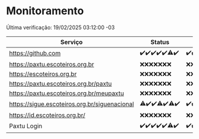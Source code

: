 # Monitoramento

Última verificação: 19/02/2025 03:12:00 -03

|Serviço|Status|Últimas 24h|
|---|---|---|
|https://github.com|<span title="2025-02-12: OK=23">✔️</span><span title="2025-02-13: OK=23">✔️</span><span title="2025-02-14: OK=23">✔️</span><span title="2025-02-15: OK=23">✔️</span><span title="2025-02-16: OK=23">✔️</span><span title="2025-02-17: OK=22, Falhas=1">⚠️</span><span title="2025-02-18: OK=5">✔️</span>|<span title="18/02/2025 03:12:00 -03 : 200">✔️</span><span title="18/02/2025 04:08:00 -03 : 200">✔️</span><span title="18/02/2025 05:11:00 -03 : 200">✔️</span><span title="18/02/2025 06:09:00 -03 : 200">✔️</span><span title="18/02/2025 07:09:00 -03 : 200">✔️</span><span title="18/02/2025 08:07:00 -03 : 200">✔️</span><span title="18/02/2025 09:16:00 -03 : 200">✔️</span><span title="18/02/2025 10:15:00 -03 : 200">✔️</span><span title="18/02/2025 11:08:00 -03 : 200">✔️</span><span title="18/02/2025 12:09:00 -03 : 200">✔️</span><span title="18/02/2025 13:10:00 -03 : 200">✔️</span><span title="18/02/2025 14:07:00 -03 : 200">✔️</span><span title="18/02/2025 15:11:00 -03 : 200">✔️</span><span title="18/02/2025 16:07:00 -03 : 200">✔️</span><span title="18/02/2025 17:09:00 -03 : 200">✔️</span><span title="18/02/2025 18:07:00 -03 : 200">✔️</span><span title="18/02/2025 19:07:00 -03 : 200">✔️</span><span title="18/02/2025 20:07:00 -03 : 200">✔️</span><span title="18/02/2025 21:40:00 -03 : 200">✔️</span><span title="18/02/2025 23:10:00 -03 : 200">✔️</span><span title="19/02/2025 00:13:00 -03 : 200">✔️</span><span title="19/02/2025 01:10:00 -03 : 200">✔️</span><span title="19/02/2025 02:08:00 -03 : 200">✔️</span><span title="19/02/2025 03:12:00 -03 : 200">✔️</span>|
|https://paxtu.escoteiros.org.br|<span title="2025-02-12: Falhas=23">❌</span><span title="2025-02-13: Falhas=23">❌</span><span title="2025-02-14: Falhas=23">❌</span><span title="2025-02-15: Falhas=23">❌</span><span title="2025-02-16: Falhas=23">❌</span><span title="2025-02-17: Falhas=23">❌</span><span title="2025-02-18: Falhas=5">❌</span>|<span title="18/02/2025 03:12:00 -03 : 403">❌</span><span title="18/02/2025 04:08:00 -03 : 403">❌</span><span title="18/02/2025 05:11:00 -03 : 403">❌</span><span title="18/02/2025 06:09:00 -03 : 403">❌</span><span title="18/02/2025 07:09:00 -03 : 403">❌</span><span title="18/02/2025 08:07:00 -03 : 403">❌</span><span title="18/02/2025 09:16:00 -03 : 403">❌</span><span title="18/02/2025 10:15:00 -03 : 403">❌</span><span title="18/02/2025 11:08:00 -03 : 403">❌</span><span title="18/02/2025 12:09:00 -03 : 403">❌</span><span title="18/02/2025 13:10:00 -03 : 403">❌</span><span title="18/02/2025 14:07:00 -03 : 403">❌</span><span title="18/02/2025 15:11:00 -03 : 403">❌</span><span title="18/02/2025 16:07:00 -03 : 403">❌</span><span title="18/02/2025 17:09:00 -03 : 403">❌</span><span title="18/02/2025 18:07:00 -03 : 403">❌</span><span title="18/02/2025 19:07:00 -03 : 403">❌</span><span title="18/02/2025 20:07:00 -03 : 403">❌</span><span title="18/02/2025 21:40:00 -03 : 403">❌</span><span title="18/02/2025 23:10:00 -03 : 403">❌</span><span title="19/02/2025 00:13:00 -03 : 403">❌</span><span title="19/02/2025 01:10:00 -03 : 403">❌</span><span title="19/02/2025 02:08:00 -03 : 403">❌</span><span title="19/02/2025 03:12:00 -03 : 403">❌</span>|
|https://escoteiros.org.br|<span title="2025-02-12: Falhas=23">❌</span><span title="2025-02-13: Falhas=23">❌</span><span title="2025-02-14: Falhas=23">❌</span><span title="2025-02-15: Falhas=23">❌</span><span title="2025-02-16: Falhas=23">❌</span><span title="2025-02-17: Falhas=23">❌</span><span title="2025-02-18: Falhas=5">❌</span>|<span title="18/02/2025 03:12:00 -03 : 403">❌</span><span title="18/02/2025 04:08:00 -03 : 403">❌</span><span title="18/02/2025 05:11:00 -03 : 403">❌</span><span title="18/02/2025 06:09:00 -03 : 403">❌</span><span title="18/02/2025 07:09:00 -03 : 403">❌</span><span title="18/02/2025 08:07:00 -03 : 403">❌</span><span title="18/02/2025 09:16:00 -03 : 403">❌</span><span title="18/02/2025 10:15:00 -03 : 403">❌</span><span title="18/02/2025 11:08:00 -03 : 403">❌</span><span title="18/02/2025 12:09:00 -03 : 403">❌</span><span title="18/02/2025 13:10:00 -03 : 403">❌</span><span title="18/02/2025 14:07:00 -03 : 403">❌</span><span title="18/02/2025 15:12:00 -03 : 403">❌</span><span title="18/02/2025 16:07:00 -03 : 403">❌</span><span title="18/02/2025 17:09:00 -03 : 403">❌</span><span title="18/02/2025 18:07:00 -03 : 403">❌</span><span title="18/02/2025 19:07:00 -03 : 403">❌</span><span title="18/02/2025 20:07:00 -03 : 403">❌</span><span title="18/02/2025 21:40:00 -03 : 403">❌</span><span title="18/02/2025 23:10:00 -03 : 403">❌</span><span title="19/02/2025 00:13:00 -03 : 403">❌</span><span title="19/02/2025 01:10:00 -03 : 403">❌</span><span title="19/02/2025 02:08:00 -03 : 403">❌</span><span title="19/02/2025 03:12:00 -03 : 403">❌</span>|
|https://paxtu.escoteiros.org.br/paxtu|<span title="2025-02-12: Falhas=23">❌</span><span title="2025-02-13: Falhas=23">❌</span><span title="2025-02-14: Falhas=23">❌</span><span title="2025-02-15: Falhas=23">❌</span><span title="2025-02-16: Falhas=23">❌</span><span title="2025-02-17: Falhas=23">❌</span><span title="2025-02-18: Falhas=5">❌</span>|<span title="18/02/2025 03:12:00 -03 : 403">❌</span><span title="18/02/2025 04:08:00 -03 : 403">❌</span><span title="18/02/2025 05:11:00 -03 : 403">❌</span><span title="18/02/2025 06:09:00 -03 : 403">❌</span><span title="18/02/2025 07:09:00 -03 : 403">❌</span><span title="18/02/2025 08:07:00 -03 : 403">❌</span><span title="18/02/2025 09:16:00 -03 : 403">❌</span><span title="18/02/2025 10:15:00 -03 : 403">❌</span><span title="18/02/2025 11:08:00 -03 : 403">❌</span><span title="18/02/2025 12:09:00 -03 : 403">❌</span><span title="18/02/2025 13:10:00 -03 : 403">❌</span><span title="18/02/2025 14:07:00 -03 : 403">❌</span><span title="18/02/2025 15:12:00 -03 : 403">❌</span><span title="18/02/2025 16:07:00 -03 : 403">❌</span><span title="18/02/2025 17:09:00 -03 : 403">❌</span><span title="18/02/2025 18:07:00 -03 : 403">❌</span><span title="18/02/2025 19:07:00 -03 : 403">❌</span><span title="18/02/2025 20:07:00 -03 : 403">❌</span><span title="18/02/2025 21:40:00 -03 : 403">❌</span><span title="18/02/2025 23:10:00 -03 : 403">❌</span><span title="19/02/2025 00:13:00 -03 : 403">❌</span><span title="19/02/2025 01:10:00 -03 : 403">❌</span><span title="19/02/2025 02:08:00 -03 : 403">❌</span><span title="19/02/2025 03:12:00 -03 : 403">❌</span>|
|https://paxtu.escoteiros.org.br/meupaxtu|<span title="2025-02-12: Falhas=23">❌</span><span title="2025-02-13: Falhas=23">❌</span><span title="2025-02-14: Falhas=23">❌</span><span title="2025-02-15: Falhas=23">❌</span><span title="2025-02-16: Falhas=23">❌</span><span title="2025-02-17: Falhas=23">❌</span><span title="2025-02-18: Falhas=5">❌</span>|<span title="18/02/2025 03:12:00 -03 : 403">❌</span><span title="18/02/2025 04:08:00 -03 : 403">❌</span><span title="18/02/2025 05:11:00 -03 : 403">❌</span><span title="18/02/2025 06:09:00 -03 : 403">❌</span><span title="18/02/2025 07:09:00 -03 : 403">❌</span><span title="18/02/2025 08:07:00 -03 : 403">❌</span><span title="18/02/2025 09:16:00 -03 : 403">❌</span><span title="18/02/2025 10:15:00 -03 : 403">❌</span><span title="18/02/2025 11:08:00 -03 : 403">❌</span><span title="18/02/2025 12:09:00 -03 : 403">❌</span><span title="18/02/2025 13:10:00 -03 : 403">❌</span><span title="18/02/2025 14:07:00 -03 : 403">❌</span><span title="18/02/2025 15:12:00 -03 : 403">❌</span><span title="18/02/2025 16:07:00 -03 : 403">❌</span><span title="18/02/2025 17:09:00 -03 : 403">❌</span><span title="18/02/2025 18:07:00 -03 : 403">❌</span><span title="18/02/2025 19:07:00 -03 : 403">❌</span><span title="18/02/2025 20:07:00 -03 : 403">❌</span><span title="18/02/2025 21:40:00 -03 : 403">❌</span><span title="18/02/2025 23:10:00 -03 : 403">❌</span><span title="19/02/2025 00:13:00 -03 : 403">❌</span><span title="19/02/2025 01:10:00 -03 : 403">❌</span><span title="19/02/2025 02:08:00 -03 : 403">❌</span><span title="19/02/2025 03:12:00 -03 : 403">❌</span>|
|https://sigue.escoteiros.org.br/siguenacional|<span title="2025-02-12: OK=22, Falhas=1">⚠️</span><span title="2025-02-13: OK=23">✔️</span><span title="2025-02-14: OK=23">✔️</span><span title="2025-02-15: OK=22, Falhas=1">⚠️</span><span title="2025-02-16: OK=23">✔️</span><span title="2025-02-17: OK=22, Falhas=1">⚠️</span><span title="2025-02-18: OK=5">✔️</span>|<span title="18/02/2025 03:12:00 -03 : 200">✔️</span><span title="18/02/2025 04:08:00 -03 : 200">✔️</span><span title="18/02/2025 05:11:00 -03 : 200">✔️</span><span title="18/02/2025 06:09:00 -03 : 200">✔️</span><span title="18/02/2025 07:09:00 -03 : 200">✔️</span><span title="18/02/2025 08:07:00 -03 : 200">✔️</span><span title="18/02/2025 09:16:00 -03 : 200">✔️</span><span title="18/02/2025 10:15:00 -03 : 200">✔️</span><span title="18/02/2025 11:08:00 -03 : 200">✔️</span><span title="18/02/2025 12:09:00 -03 : 200">✔️</span><span title="18/02/2025 13:10:00 -03 : 200">✔️</span><span title="18/02/2025 14:07:00 -03 : 200">✔️</span><span title="18/02/2025 15:12:00 -03 : 200">✔️</span><span title="18/02/2025 16:07:00 -03 : 200">✔️</span><span title="18/02/2025 17:09:00 -03 : 200">✔️</span><span title="18/02/2025 18:07:00 -03 : 200">✔️</span><span title="18/02/2025 19:07:00 -03 : 200">✔️</span><span title="18/02/2025 20:07:00 -03 : 200">✔️</span><span title="18/02/2025 21:40:00 -03 : 200">✔️</span><span title="18/02/2025 23:10:00 -03 : 200">✔️</span><span title="19/02/2025 00:13:00 -03 : 200">✔️</span><span title="19/02/2025 01:10:00 -03 : 200">✔️</span><span title="19/02/2025 02:08:00 -03 : 200">✔️</span><span title="19/02/2025 03:12:00 -03 : 200">✔️</span>|
|https://id.escoteiros.org.br/|<span title="2025-02-12: Falhas=23">❌</span><span title="2025-02-13: Falhas=23">❌</span><span title="2025-02-14: Falhas=23">❌</span><span title="2025-02-15: Falhas=23">❌</span><span title="2025-02-16: Falhas=23">❌</span><span title="2025-02-17: Falhas=23">❌</span><span title="2025-02-18: Falhas=5">❌</span>|<span title="18/02/2025 03:12:00 -03 : 403">❌</span><span title="18/02/2025 04:08:00 -03 : 403">❌</span><span title="18/02/2025 05:11:00 -03 : 403">❌</span><span title="18/02/2025 06:09:00 -03 : 403">❌</span><span title="18/02/2025 07:09:00 -03 : 403">❌</span><span title="18/02/2025 08:07:00 -03 : 403">❌</span><span title="18/02/2025 09:16:00 -03 : 403">❌</span><span title="18/02/2025 10:15:00 -03 : 403">❌</span><span title="18/02/2025 11:08:00 -03 : 403">❌</span><span title="18/02/2025 12:09:00 -03 : 403">❌</span><span title="18/02/2025 13:10:00 -03 : 403">❌</span><span title="18/02/2025 14:07:00 -03 : 403">❌</span><span title="18/02/2025 15:12:00 -03 : 403">❌</span><span title="18/02/2025 16:07:00 -03 : 403">❌</span><span title="18/02/2025 17:09:00 -03 : 403">❌</span><span title="18/02/2025 18:07:00 -03 : 403">❌</span><span title="18/02/2025 19:07:00 -03 : 403">❌</span><span title="18/02/2025 20:07:00 -03 : 403">❌</span><span title="18/02/2025 21:40:00 -03 : 403">❌</span><span title="18/02/2025 23:10:00 -03 : 403">❌</span><span title="19/02/2025 00:13:00 -03 : 403">❌</span><span title="19/02/2025 01:10:00 -03 : 403">❌</span><span title="19/02/2025 02:08:00 -03 : 403">❌</span><span title="19/02/2025 03:12:00 -03 : 403">❌</span>|
|Paxtu Login|<span title="2025-02-12: OK=23">✔️</span><span title="2025-02-13: OK=23">✔️</span><span title="2025-02-14: OK=23">✔️</span><span title="2025-02-15: OK=23">✔️</span><span title="2025-02-16: OK=23">✔️</span><span title="2025-02-17: OK=22, Falhas=1">⚠️</span><span title="2025-02-18: OK=5">✔️</span>|<span title="18/02/2025 03:12:00 -03 : 200">✔️</span><span title="18/02/2025 04:08:00 -03 : 200">✔️</span><span title="18/02/2025 05:11:00 -03 : 200">✔️</span><span title="18/02/2025 06:09:00 -03 : 200">✔️</span><span title="18/02/2025 07:09:00 -03 : 200">✔️</span><span title="18/02/2025 08:07:00 -03 : 200">✔️</span><span title="18/02/2025 09:16:00 -03 : 200">✔️</span><span title="18/02/2025 10:15:00 -03 : 200">✔️</span><span title="18/02/2025 11:08:00 -03 : 200">✔️</span><span title="18/02/2025 12:09:00 -03 : 200">✔️</span><span title="18/02/2025 13:10:00 -03 : 200">✔️</span><span title="18/02/2025 14:07:00 -03 : 200">✔️</span><span title="18/02/2025 15:12:00 -03 : 200">✔️</span><span title="18/02/2025 16:07:00 -03 : 200">✔️</span><span title="18/02/2025 17:09:00 -03 : 200">✔️</span><span title="18/02/2025 18:07:00 -03 : 200">✔️</span><span title="18/02/2025 19:07:00 -03 : 200">✔️</span><span title="18/02/2025 20:07:00 -03 : 200">✔️</span><span title="18/02/2025 21:40:00 -03 : 200">✔️</span><span title="18/02/2025 23:10:00 -03 : 200">✔️</span><span title="19/02/2025 00:13:00 -03 : 500">❌</span><span title="19/02/2025 01:10:00 -03 : 200">✔️</span><span title="19/02/2025 02:08:00 -03 : 200">✔️</span><span title="19/02/2025 03:12:00 -03 : 200">✔️</span>|
